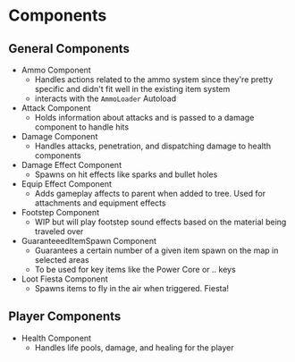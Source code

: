 # Components

## General Components
- Ammo Component
    - Handles actions related to the ammo system since they're pretty specific and didn't fit well in the existing item system
    - interacts with the `AmmoLoader` Autoload
- Attack Component
    - Holds information about attacks and is passed to a damage component to handle hits
- Damage Component
    - Handles attacks, penetration, and dispatching damage to health components
- Damage Effect Component
    - Spawns on hit effects like sparks and bullet holes
- Equip Effect Component
    - Adds gameplay affects to parent when added to tree. Used for attachments and equipment effects 
- Footstep Component
    - WIP but will play footstep sound effects based on the material being traveled over
- GuaranteeedItemSpawn Component
    - Guarantees a certain number of a given item spawn on the map in selected areas
    - To be used for key items like the Power Core or .. keys
- Loot Fiesta Component
    - Spawns items to fly in the air when triggered. Fiesta!
## Player Components
- Health Component
  - Handles life pools, damage, and healing for the player
